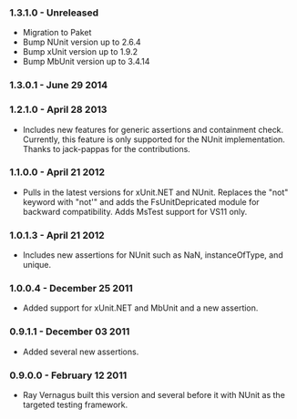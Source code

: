 ### 1.3.1.0 - Unreleased
* Migration to Paket
* Bump NUnit version up to 2.6.4
* Bump xUnit version up to 1.9.2
* Bump MbUnit version up to 3.4.14

### 1.3.0.1 - June 29 2014

### 1.2.1.0 - April 28 2013
* Includes new features for generic assertions and containment check. Currently, this feature is only supported for the NUnit implementation. Thanks to jack-pappas for the contributions.

### 1.1.0.0 - April 21 2012
* Pulls in the latest versions for xUnit.NET and NUnit. Replaces the "not" keyword with "not'" and adds the FsUnitDepricated module for backward compatibility. Adds MsTest support for VS11 only.

### 1.0.1.3 - April 21 2012
* Includes new assertions for NUnit such as NaN, instanceOfType, and unique.

### 1.0.0.4 - December 25 2011
* Added support for xUnit.NET and MbUnit and a new assertion.

### 0.9.1.1 - December 03 2011
* Added several new assertions.

### 0.9.0.0 - February 12 2011
* Ray Vernagus built this version and several before it with NUnit as the targeted testing framework.